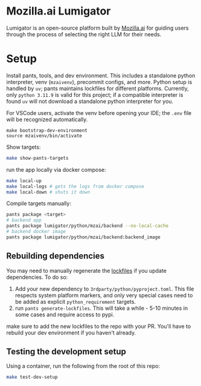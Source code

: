 # Mozilla.ai Lumigator

Lumigator is an open-source platform built by [Mozilla.ai](https://www.mozilla.ai/) for guiding users through the process of selecting the right LLM for their needs.

# Setup

Install pants, tools, and dev environment.
This includes a standalone python interpreter, venv (`mzaivenv`), precommit configs, and more. Python setup is
handled by `uv`; pants maintains lockfiles for different platforms. Currently, only `python 3.11.9` is valid for this project; if a compatible interpreter
is found `uv` will not download a standalone python interpreter for you.

For VSCode users, activate the venv before opening your IDE; the `.env` file will be recognized automatically.


```shell
make bootstrap-dev-environment
source mzaivenv/bin/activate
```

Show targets:

```bash
make show-pants-targets
```

run the app locally via docker compose:

```bash
make local-up
make local-logs # gets the logs from docker compose
make local-down # shuts it down
```

Compile targets manually:

```bash
pants package <target>
# backend app
pants package lumigator/python/mzai/backend --no-local-cache
# backend docker image
pants package lumigator/python/mzai/backend:backend_image
```


## Rebuilding dependencies

You may need to manually regenerate the [lockfiles](https://www.pantsbuild.org/2.21/docs/python/overview/lockfiles) if you update dependencies.
To do so:

1. Add your new dependency to `3rdparty/python/pyproject.toml`. This file respects system platform markers, and only very special cases need to be added as explicit `python_requirement` targets.
2. run `pants generate-lockfiles`. This will take a while - 5-10 minutes in some cases and require access to pypi.

make sure to add the new lockfiles to the repo with your PR. You'll have to rebuild your dev environment if you haven't already.


## Testing the development setup

Using a container, run the following from the root of this repo:


```bash
make test-dev-setup

```
